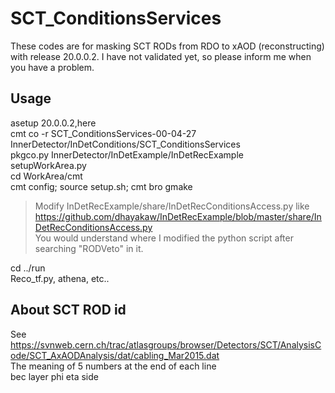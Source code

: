 # SCT_ConditionsServices

These codes are for masking SCT RODs from RDO to xAOD (reconstructing) with release 20.0.0.2.
I have not validated yet, so please inform me when you have a problem.

## Usage
asetup 20.0.0.2,here  
cmt co -r SCT_ConditionsServices-00-04-27 InnerDetector/InDetConditions/SCT_ConditionsServices  
pkgco.py InnerDetector/InDetExample/InDetRecExample  
setupWorkArea.py  
cd WorkArea/cmt  
cmt config; source setup.sh; cmt bro gmake  

> Modify InDetRecExample/share/InDetRecConditionsAccess.py like  
> https://github.com/dhayakaw/InDetRecExample/blob/master/share/InDetRecConditionsAccess.py  
> You would understand where I modified the python script after searching "RODVeto" in it.

cd ../run  
Reco_tf.py, athena, etc..  

## About SCT ROD id
See  
https://svnweb.cern.ch/trac/atlasgroups/browser/Detectors/SCT/AnalysisCode/SCT_AxAODAnalysis/dat/cabling_Mar2015.dat  
The meaning of 5 numbers at the end of each line  
bec layer phi eta side  

